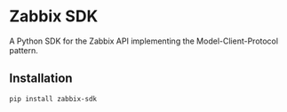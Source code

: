 # Zabbix SDK

A Python SDK for the Zabbix API implementing the Model-Client-Protocol pattern.

## Installation

```bash
pip install zabbix-sdk